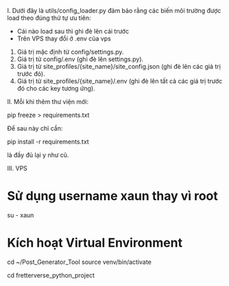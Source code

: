 I. Dưới đây là utils/config_loader.py đảm bảo rằng các biến môi trường được load theo đúng thứ tự ưu tiên:

- Cái nào load sau thì ghi đè lên cái trước
- Trên VPS thay đổi ở .env của vps 

1. Giá trị mặc định từ config/settings.py.
2. Giá trị từ config/.env (ghi đè lên settings.py).
3. Giá trị từ site_profiles/{site_name}/site_config.json (ghi đè lên các giá trị trước đó).
4. Giá trị từ site_profiles/{site_name}/.env (ghi đè lên tất cả các giá trị trước đó cho các key tương ứng).

II. Mỗi khi thêm thư viện mới:

pip freeze > requirements.txt

Để sau này chỉ cần:

pip install -r requirements.txt

là đầy đủ lại y như cũ.

III. VPS
# Sử dụng username xaun thay vì root
su - xaun

# Kích hoạt Virtual Environment
cd ~/Post_Generator_Tool
source venv/bin/activate

cd fretterverse_python_project